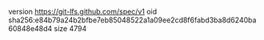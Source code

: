 version https://git-lfs.github.com/spec/v1
oid sha256:e84b79a24b2bfbe7eb85048522a1a09ee2cd8f6fabd3ba8d6240ba60848e48d4
size 4794
